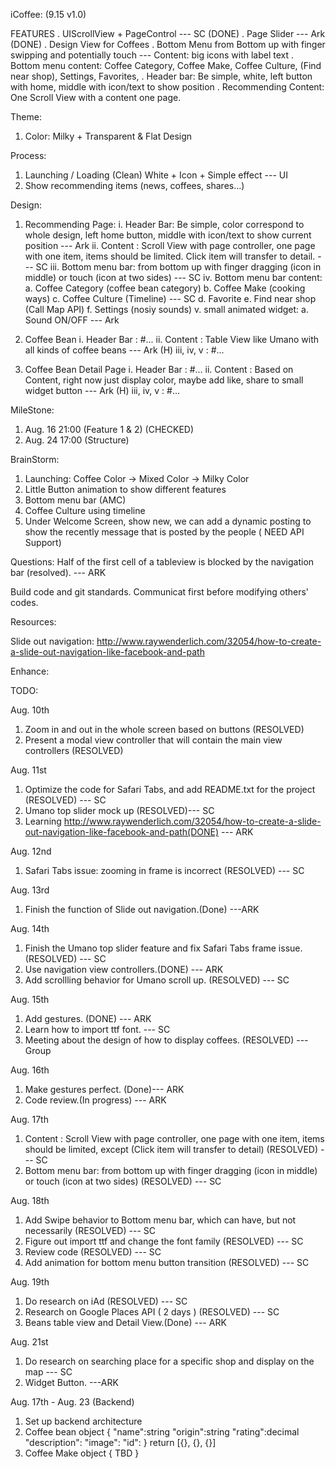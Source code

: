 iCoffee: (9.15 v1.0)

FEATURES
	. UIScrollView + PageControl --- SC (DONE)
	. Page Slider  --- Ark (DONE)
	. Design View for Coffees
	. Bottom Menu from Bottom up with finger swipping and potentially touch
		--- Content: big icons with label text
	. Bottom menu content:  Coffee Category, Coffee Make, Coffee Culture, (Find near shop), Settings, Favorites,
	. Header bar: Be simple, white, left button with home, middle with icon/text to show position
	. Recommending Content: One Scroll View with a content one page.

Theme:
1. Color: Milky + Transparent & Flat Design

Process:
1. Launching / Loading (Clean) White + Icon + Simple effect --- UI
2. Show recommending items (news, coffees, shares...)

Design:
1. Recommending Page:
	i. Header Bar: Be simple, color correspond to whole design, left home button, middle with icon/text to show current position --- Ark
   ii. Content : Scroll View with page controller, one page with one item, items should be limited. Click item will transfer to detail.  --- SC
  iii. Bottom menu bar: from bottom up with finger dragging (icon in middle) or touch (icon at two sides) --- SC
   iv. Bottom menu bar content: a. Coffee Category (coffee bean category) b. Coffee Make (cooking ways) c. Coffee Culture (Timeline) --- SC
   								d. Favorite e. Find near shop (Call Map API) f. Settings (nosiy sounds)
    v. small animated widget: a. Sound ON/OFF --- Ark

2. Coffee Bean
	i. Header Bar : #...
   ii. Content :  Table View like Umano with all kinds of coffee beans --- Ark (H)
  iii, iv, v : #...

3. Coffee Bean Detail Page
	i. Header Bar : #...
   ii. Content : Based on Content, right now just display color, maybe add like, share to small widget button --- Ark (H)
  iii, iv, v : #...


MileStone:
1. Aug. 16 21:00 (Feature 1 & 2) (CHECKED)
2. Aug. 24 17:00 (Structure)

BrainStorm:
1. Launching: Coffee Color -> Mixed Color -> Milky Color
2. Little Button animation to show different features
3. Bottom menu bar (AMC)
4. Coffee Culture using timeline
5. Under Welcome Screen, show new, we can add a dynamic posting to show the recently message that is posted by the people ( NEED API Support)

Questions:
Half of the first cell of a tableview is blocked by the navigation bar (resolved). --- ARK

Build code and git standards. 
Communicat first before modifying others' codes. 



Resources:

Slide out navigation:
http://www.raywenderlich.com/32054/how-to-create-a-slide-out-navigation-like-facebook-and-path

Enhance:



TODO:

Aug. 10th
1. Zoom in and out in the whole screen based on buttons (RESOLVED)
2. Present a modal view controller that will contain the main view controllers (RESOLVED)
	
	
Aug. 11st
1. Optimize the code for Safari Tabs, and add README.txt for the project (RESOLVED) --- SC
2. Umano top slider mock up (RESOLVED)--- SC
3. Learning http://www.raywenderlich.com/32054/how-to-create-a-slide-out-navigation-like-facebook-and-path(DONE)	--- ARK


Aug. 12nd
1. Safari Tabs issue: zooming in frame is incorrect (RESOLVED) --- SC


Aug. 13rd
1. Finish the function of Slide out navigation.(Done) ---ARK


Aug. 14th
1. Finish the Umano top slider feature and fix Safari Tabs frame issue. (RESOLVED) --- SC
2. Use navigation view controllers.(DONE) --- ARK
3. Add scrollling behavior for Umano scroll up. (RESOLVED) --- SC


Aug. 15th
1. Add gestures. (DONE) --- ARK
2. Learn how to import ttf font. --- SC
3. Meeting about the design of how to display coffees. (RESOLVED) --- Group


Aug. 16th
1. Make gestures perfect. (Done)--- ARK
2. Code review.(In progress) --- ARK 


Aug. 17th
1. Content : Scroll View with page controller, one page with one item, items should be limited, 
	except (Click item will transfer to detail) (RESOLVED) --- SC
2. Bottom menu bar: from bottom up with finger dragging (icon in middle) or touch (icon at two sides) (RESOLVED) --- SC

Aug. 18th
1. Add Swipe behavior to Bottom menu bar, which can have, but not necessarily (RESOLVED) --- SC
2. Figure out import ttf and change the font family (RESOLVED) --- SC
3. Review code (RESOLVED) ---  SC
4. Add animation for bottom menu button transition (RESOLVED) --- SC 

Aug. 19th
1. Do research on iAd (RESOLVED) --- SC
2. Research on Google Places API ( 2 days ) (RESOLVED) --- SC
3. Beans table view and Detail View.(Done) --- ARK

Aug. 21st
1. Do research on searching place for a specific shop and display on the map --- SC
2. Widget Button. ---ARK



Aug. 17th - Aug. 23 (Backend)
1. Set up backend architecture
2. Coffee bean object
{
	"name":string
	"origin":string
	"rating":decimal
	"description":
	"image":
	"id":
}
return [{}, {}, {}]
3. Coffee Make object
{
	TBD
}